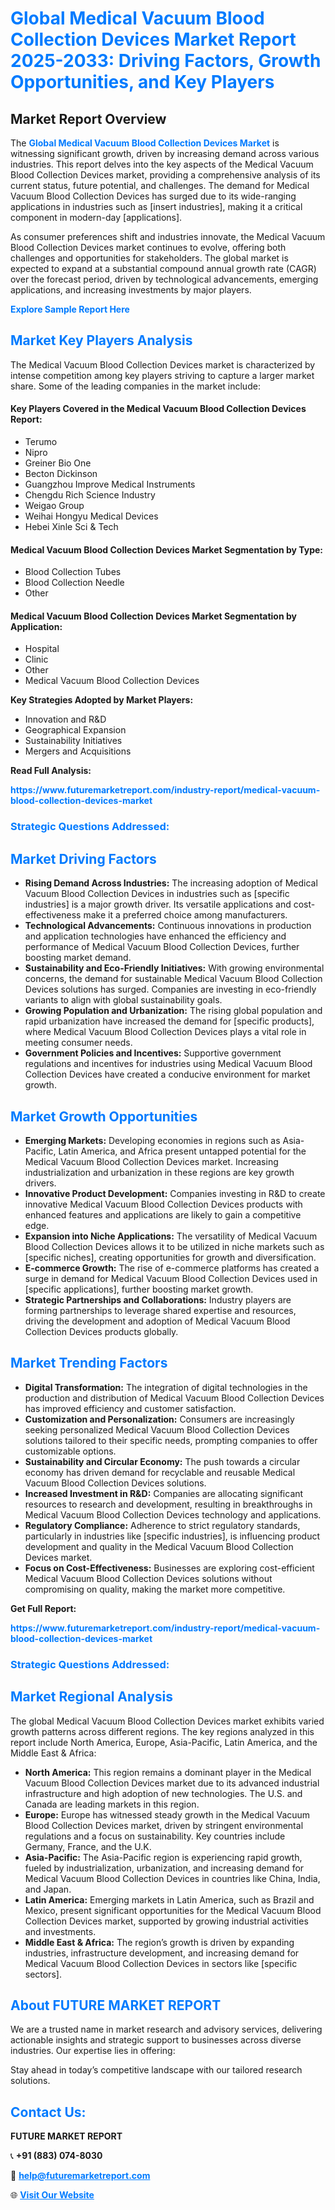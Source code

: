 <h1 style="color: #007BFF;">Global Medical Vacuum Blood Collection Devices Market Report 2025-2033: Driving Factors, Growth Opportunities, and Key Players</h1>

<section id="overview">
<h2>Market Report Overview</h2>
<p>The <a href="https://www.futuremarketreport.com/industry-report/medical-vacuum-blood-collection-devices-market" style="color: #007BFF; text-decoration: none;"><strong>Global Medical Vacuum Blood Collection Devices Market</strong></a> is witnessing significant growth, driven by increasing demand across various industries. This report delves into the key aspects of the Medical Vacuum Blood Collection Devices market, providing a comprehensive analysis of its current status, future potential, and challenges. The demand for Medical Vacuum Blood Collection Devices has surged due to its wide-ranging applications in industries such as [insert industries], making it a critical component in modern-day [applications].</p>
<p>As consumer preferences shift and industries innovate, the Medical Vacuum Blood Collection Devices market continues to evolve, offering both challenges and opportunities for stakeholders. The global market is expected to expand at a substantial compound annual growth rate (CAGR) over the forecast period, driven by technological advancements, emerging applications, and increasing investments by major players.</p>
</section>

<section id="overview">
<p><a href="https://www.futuremarketreport.com/request-sample/reportId=123609" style="color: #007BFF; text-decoration: none;"><strong>Explore Sample Report Here</strong></a></p>
</section>

<section id="key-players">
<h2 style="color: #007BFF;">Market Key Players Analysis</h2>
<p>The Medical Vacuum Blood Collection Devices market is characterized by intense competition among key players striving to capture a larger market share. Some of the leading companies in the market include:</p>
<h4>Key Players Covered in the Medical Vacuum Blood Collection Devices Report:</h4>
<ul><li>Terumo</li><li>Nipro</li><li>Greiner Bio One</li><li>Becton Dickinson</li><li>Guangzhou Improve Medical Instruments</li><li>Chengdu Rich Science Industry</li><li>Weigao Group</li><li>Weihai Hongyu Medical Devices</li><li>Hebei Xinle Sci &amp; Tech</li></ul>
<h4>Medical Vacuum Blood Collection Devices Market Segmentation by Type:</h4>
<ul><li>Blood Collection Tubes</li><li>Blood Collection Needle</li><li>Other</li></ul>

<h4>Medical Vacuum Blood Collection Devices Market Segmentation by Application:</h4>
<ul><li>Hospital</li><li>Clinic</li><li>Other</li><li>Medical Vacuum Blood Collection Devices</li></ul>
<p><strong>Key Strategies Adopted by Market Players:</strong></p>
<ul>
<li>Innovation and R&D</li>
<li>Geographical Expansion</li>
<li>Sustainability Initiatives</li>
<li>Mergers and Acquisitions</li>
</ul>
</section>

<section>
<p><strong>Read Full Analysis: </strong></p><a href="https://www.futuremarketreport.com/industry-report/medical-vacuum-blood-collection-devices-market" style="color: #007BFF; text-decoration: none;"><strong>https://www.futuremarketreport.com/industry-report/medical-vacuum-blood-collection-devices-market</strong></a>
<h3 style="color: #007BFF;">Strategic Questions Addressed:</h3>
</section>

<section id="driving-factors">
<h2 style="color: #007BFF;">Market Driving Factors</h2>
<ul>
<li><strong>Rising Demand Across Industries:</strong> The increasing adoption of Medical Vacuum Blood Collection Devices in industries such as [specific industries] is a major growth driver. Its versatile applications and cost-effectiveness make it a preferred choice among manufacturers.</li>
<li><strong>Technological Advancements:</strong> Continuous innovations in production and application technologies have enhanced the efficiency and performance of Medical Vacuum Blood Collection Devices, further boosting market demand.</li>
<li><strong>Sustainability and Eco-Friendly Initiatives:</strong> With growing environmental concerns, the demand for sustainable Medical Vacuum Blood Collection Devices solutions has surged. Companies are investing in eco-friendly variants to align with global sustainability goals.</li>
<li><strong>Growing Population and Urbanization:</strong> The rising global population and rapid urbanization have increased the demand for [specific products], where Medical Vacuum Blood Collection Devices plays a vital role in meeting consumer needs.</li>
<li><strong>Government Policies and Incentives:</strong> Supportive government regulations and incentives for industries using Medical Vacuum Blood Collection Devices have created a conducive environment for market growth.</li>
</ul>
</section>

<section id="growth-opportunities">
<h2 style="color: #007BFF;">Market Growth Opportunities</h2>
<ul>
<li><strong>Emerging Markets:</strong> Developing economies in regions such as Asia-Pacific, Latin America, and Africa present untapped potential for the Medical Vacuum Blood Collection Devices market. Increasing industrialization and urbanization in these regions are key growth drivers.</li>
<li><strong>Innovative Product Development:</strong> Companies investing in R&D to create innovative Medical Vacuum Blood Collection Devices products with enhanced features and applications are likely to gain a competitive edge.</li>
<li><strong>Expansion into Niche Applications:</strong> The versatility of Medical Vacuum Blood Collection Devices allows it to be utilized in niche markets such as [specific niches], creating opportunities for growth and diversification.</li>
<li><strong>E-commerce Growth:</strong> The rise of e-commerce platforms has created a surge in demand for Medical Vacuum Blood Collection Devices used in [specific applications], further boosting market growth.</li>
<li><strong>Strategic Partnerships and Collaborations:</strong> Industry players are forming partnerships to leverage shared expertise and resources, driving the development and adoption of Medical Vacuum Blood Collection Devices products globally.</li>
</ul>
</section>

<section id="trending-factors">
<h2 style="color: #007BFF;">Market Trending Factors</h2>
<ul>
<li><strong>Digital Transformation:</strong> The integration of digital technologies in the production and distribution of Medical Vacuum Blood Collection Devices has improved efficiency and customer satisfaction.</li>
<li><strong>Customization and Personalization:</strong> Consumers are increasingly seeking personalized Medical Vacuum Blood Collection Devices solutions tailored to their specific needs, prompting companies to offer customizable options.</li>
<li><strong>Sustainability and Circular Economy:</strong> The push towards a circular economy has driven demand for recyclable and reusable Medical Vacuum Blood Collection Devices solutions.</li>
<li><strong>Increased Investment in R&D:</strong> Companies are allocating significant resources to research and development, resulting in breakthroughs in Medical Vacuum Blood Collection Devices technology and applications.</li>
<li><strong>Regulatory Compliance:</strong> Adherence to strict regulatory standards, particularly in industries like [specific industries], is influencing product development and quality in the Medical Vacuum Blood Collection Devices market.</li>
<li><strong>Focus on Cost-Effectiveness:</strong> Businesses are exploring cost-efficient Medical Vacuum Blood Collection Devices solutions without compromising on quality, making the market more competitive.</li>
</ul>
</section>

<section>
<p><strong>Get Full Report: </strong></p><a href="https://www.futuremarketreport.com/industry-report/medical-vacuum-blood-collection-devices-market" style="color: #007BFF; text-decoration: none;"><strong>https://www.futuremarketreport.com/industry-report/medical-vacuum-blood-collection-devices-market</strong></a>
<h3 style="color: #007BFF;">Strategic Questions Addressed:</h3>
</section>


<section id="regional-analysis">
<h2 style="color: #007BFF;">Market Regional Analysis</h2>
<p>The global Medical Vacuum Blood Collection Devices market exhibits varied growth patterns across different regions. The key regions analyzed in this report include North America, Europe, Asia-Pacific, Latin America, and the Middle East & Africa:</p>
<ul>
<li><strong>North America:</strong> This region remains a dominant player in the Medical Vacuum Blood Collection Devices market due to its advanced industrial infrastructure and high adoption of new technologies. The U.S. and Canada are leading markets in this region.</li>
<li><strong>Europe:</strong> Europe has witnessed steady growth in the Medical Vacuum Blood Collection Devices market, driven by stringent environmental regulations and a focus on sustainability. Key countries include Germany, France, and the U.K.</li>
<li><strong>Asia-Pacific:</strong> The Asia-Pacific region is experiencing rapid growth, fueled by industrialization, urbanization, and increasing demand for Medical Vacuum Blood Collection Devices in countries like China, India, and Japan.</li>
<li><strong>Latin America:</strong> Emerging markets in Latin America, such as Brazil and Mexico, present significant opportunities for the Medical Vacuum Blood Collection Devices market, supported by growing industrial activities and investments.</li>
<li><strong>Middle East & Africa:</strong> The region’s growth is driven by expanding industries, infrastructure development, and increasing demand for Medical Vacuum Blood Collection Devices in sectors like [specific sectors].</li>
</ul>
</section>

<footer>
<h2 style="color: #007BFF;">About FUTURE MARKET REPORT</h2>
<p>We are a trusted name in market research and advisory services, delivering actionable insights and strategic support to businesses across diverse industries. Our expertise lies in offering:</p>

<p>Stay ahead in today’s competitive landscape with our tailored research solutions.</p>

<h2 style="color: #007BFF;">Contact Us:</h2>
<p><strong>FUTURE MARKET REPORT</strong></p>
<p>📞 <strong>+91 (883) 074-8030</strong></p>
<p>📧 <strong><a href="mailto:help@futuremarketreport.com" style="color: #007BFF;">help@futuremarketreport.com</a></strong></p>
<p>🌐 <strong><a href="https://www.futuremarketreport.com/" style="color: #007BFF;">Visit Our Website</a></strong></p>
</footer>